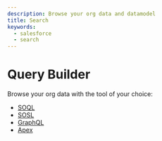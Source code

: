 ```yaml
---
description: Browse your org data and datamodel
title: Search
keywords:
  - salesforce
  - search
---
```


# Query Builder

Browse your org data with the tool of your choice:

* [SOQL](./SOQL)
* [SOSL](./SOSL)
* [GraphQL](./GraphQL)
* [Apex](./Apex)

